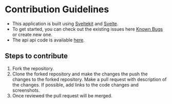 # Contribution Guidelines

- This application is built using [Sveltekit](https://kit.svelte.dev/docs) and [Svelte](https://svelte.dev/).
- To get started, you can check out the existing issues here [Known Bugs](https://github.com/navneetsharmaui/discover-twitter-spaces/issues) or create new one.
- The api api code is available [here](https://github.com/navneetsharmaui/discover-twitter-spaces/blob/master/src/routes/api/spaces/index.json.ts).

## Steps to contribute

1. Fork the repository.
2. Clone the forked repository and make the changes the push the changes to the forked repository. Make a pull request with description of the changes. If possible, add links to the code changes and screenshots.
3. Once reviewed the pull request will be merged.
